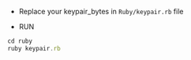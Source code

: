 - Replace your keypair_bytes in `Ruby/keypair.rb` file

- RUN
```javascript
cd ruby
ruby keypair.rb
```